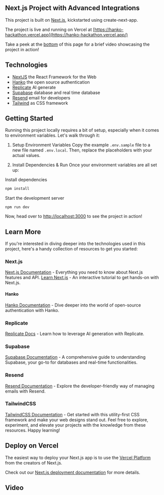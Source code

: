 ## Next.js Project with Advanced Integrations

This project is built on [Next.js](https://nextjs.org/), kickstarted using create-next-app.

The project is live and running on Vercel at [https://hanko-hackathon.vercel.app](https://hanko-hackathon.vercel.app/)

Take a peek at the [bottom](video) of this page for a brief video showcasing the project in action!

## Technologies

- [NextJS](https://nextjs.org/) the React Framework for the Web
- [Hanko](https://www.hanko.io/) the open source authentication
- [Replicate](https://replicate.com/) AI generate
- [Supabase](https://supabase.com/) database and real time database
- [Resend](https://resend.com/) email for developers
- [Tailwind](https://tailwindcss.com/) as CSS framework

## Getting Started

Running this project locally requires a bit of setup, especially when it comes to environment variables. Let's walk through it:

1. Setup Environment Variables
Copy the example `.env.sample` file to a new file named `.env.local`. Then, replace the placeholders with your actual values.

2. Install Dependencies & Run
Once your environment variables are all set up:

Install dependencies

```bash
npm install
```

Start the development server

```
npm run dev
```

Now, head over to <http://localhost:3000> to see the project in action!

## Learn More

If you're interested in diving deeper into the technologies used in this project, here's a handy collection of resources to get you started:

### Next.js

[Next.js Documentation](https://nextjs.org/docs) - Everything you need to know about Next.js features and API.
[Learn Next.js](https://nextjs.org/learn) - An interactive tutorial to get hands-on with Next.js.

#### Hanko

[Hanko Documentation](https://docs.hanko.io/introduction) - Dive deeper into the world of open-source authentication with Hanko.

### Replicate

[Replicate Docs](https://replicate.com/docs) - Learn how to leverage AI generation with Replicate.

### Supabase

[Supabase Documentation](https://supabase.com/docs) - A comprehensive guide to understanding Supabase, your go-to for databases and real-time functionalities.

### Resend

[Resend Documentation](https://resend.com/docs/) - Explore the developer-friendly way of managing emails with Resend.

### TailwindCSS

[TailwindCSS Documentation](https://tailwindcss.com/docs/) - Get started with this utility-first CSS framework and make your web designs stand out.
Feel free to explore, experiment, and elevate your projects with the knowledge from these resources. Happy learning!

## Deploy on Vercel

The easiest way to deploy your Next.js app is to use the [Vercel Platform](https://vercel.com/new?utm_medium=default-template&filter=next.js&utm_source=create-next-app&utm_campaign=create-next-app-readme) from the creators of Next.js.

Check out our [Next.js deployment documentation](https://nextjs.org/docs/deployment) for more details.

## Video
